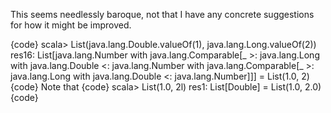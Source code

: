This seems needlessly baroque, not that I have any concrete suggestions for how it might be improved.

{code}
scala> List(java.lang.Double.valueOf(1), java.lang.Long.valueOf(2))
res16: List[java.lang.Number with java.lang.Comparable[_ >: java.lang.Long with java.lang.Double <: java.lang.Number with java.lang.Comparable[_ >: java.lang.Long with java.lang.Double <: java.lang.Number]]] = List(1.0, 2)
{code}
Note that
{code}
scala> List(1.0, 2l)
res1: List[Double] = List(1.0, 2.0)
{code}
